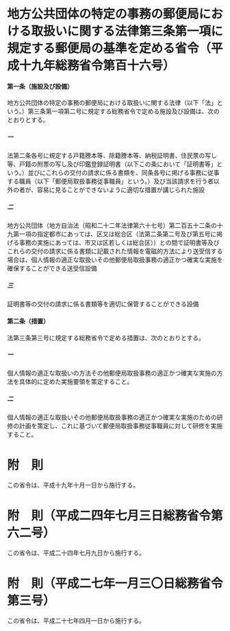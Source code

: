 # 地方公共団体の特定の事務の郵便局における取扱いに関する法律第三条第一項に規定する郵便局の基準を定める省令（平成十九年総務省令第百十六号）
#### 第一条（施設及び設備）
地方公共団体の特定の事務の郵便局における取扱いに関する法律（以下「法」という。）第三条第一項第二号に規定する総務省令で定める施設及び設備は、次のとおりとする。
##### 一
法第二条各号に規定する戸籍謄本等、除籍謄本等、納税証明書、住民票の写し等、戸籍の附票の写し及び印鑑登録証明書（以下この条において「証明書等」という。）並びにこれらの交付の請求に係る書類を、同条各号に掲げる事務に従事する職員（以下「郵便局取扱事務従事職員」という。）及び当該請求を行う者以外の者が、容易に見ることができないように適切な措置が講じられた施設
##### 二
地方公共団体（地方自治法（昭和二十二年法律第六十七号）第二百五十二条の十九第一項の指定都市にあっては、区又は総合区（法第二条第二号及び第五号に掲げる事務の実施にあっては、市又は区若しくは総合区））との間で証明書等及びこれらの交付の請求に係る書類に記載された情報を電磁的方法により送受信する場合は、個人情報の適正な取扱いその他郵便局取扱事務の適正かつ確実な実施を確保することができる送受信設備
##### 三
証明書等の交付の請求に係る書類等を適切に保管することができる設備
#### 第二条（措置）
法第三条第三号に規定する総務省令で定める措置は、次のとおりとする。
##### 一
個人情報の適正な取扱いの方法その他郵便局取扱事務の適正かつ確実な実施の方法を具体的に定めた実施要領を策定すること。
##### 二
個人情報の適正な取扱いその他郵便局取扱事務の適正かつ確実な実施のための研修の計画を策定し、これに基づいて郵便局取扱事務従事職員に対して研修を実施すること。
# 附　則
この省令は、平成十九年十月一日から施行する。
# 附　則（平成二四年七月三日総務省令第六二号）
この省令は、平成二十四年七月九日から施行する。
# 附　則（平成二七年一月三〇日総務省令第三号）
この省令は、平成二十七年四月一日から施行する。
